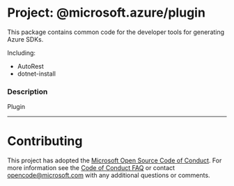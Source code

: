 # Project: @microsoft.azure/plugin

This package contains common code for the developer tools for generating Azure SDKs.

Including:
- AutoRest
- dotnet-install

### Description
Plugin

----

# Contributing

This project has adopted the [Microsoft Open Source Code of Conduct](https://opensource.microsoft.com/codeofconduct/). For more information see the [Code of Conduct FAQ](https://opensource.microsoft.com/codeofconduct/faq/) or contact [opencode@microsoft.com](mailto:opencode@microsoft.com) with any additional questions or comments.
